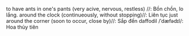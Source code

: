 to have ants in one's pants (very acive, nervous, restless) //: Bồn chồn, lo lắng.
around the clock (continueously, without stopping)//: Liên tục
just around the corner (soon to occur, close by)//: Sắp đến
daffodil /ˈdæfədɪl/: Hoa thủy tiên